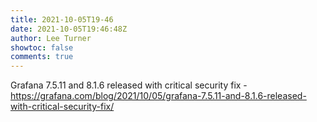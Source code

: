 ```yaml
---
title: 2021-10-05T19-46
date: 2021-10-05T19:46:48Z
author: Lee Turner
showtoc: false
comments: true
---
```


Grafana 7.5.11 and 8.1.6 released with critical security fix - https://grafana.com/blog/2021/10/05/grafana-7.5.11-and-8.1.6-released-with-critical-security-fix/

